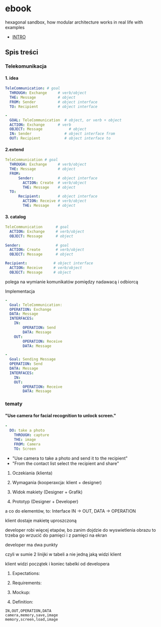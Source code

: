 # ebook
hexagonal sandbox, how modular architecture works in real life with examples

+ [INTRO](INTRO.md)


## Spis treści

### Telekomunikacja

#### 1. idea

```yml
TeleCommunication: # goal
  THROUGH: Exchange     # verb/object
  THE: Message          # object
  FROM: Sender          # object interface
  TO: Recipient         # object interface
```


```yml
-
  GOAL: TeleCommunication  # object, or verb + object
  ACTION: Exchange      # verb
  OBJECT: Message            # object
  IN: Sender               # object interface from
  OUT: Recipient           # object interface to
```

#### 2.extend


```yml
TeleCommunication # goal
  THROUGH: Exchange     # verb/object
  THE: Message          # object
  FROM:
      Sender:           # object interface
        ACTION: Create  # verb/object
        THE: Message    # object
  TO:             
      Recipient:        # object interface
        ACTION: Receive # verb/object
        THE: Message    # object
```

#### 3. catalog


```yml
TeleCommunication      # goal
  ACTION: Exchange     # verb/object
  OBJECT: Message      # object
  
Sender:                # goal
  ACTION: Create       # verb/object
  OBJECT: Message      # object

Recipient:            # object interface
  ACTION: Receive     # verb/object
  OBJECT: Message     # object
```



polega na wymianie komunikatów pomiędzy nadawacą i odbiorcą


Implementacja





```yml
-
  Goal: TeleCommunication:
  OPERATION: Exchange
  DATA: Message
  INTERFACES:
    IN:
        OPERATION: Send
        DATA: Message
    OUT: 
        OPERATION: Receive
        DATA: Message
```


```yml
-
  Goal: Sending Message
  OPERATION: Send
  DATA: Message
  INTERFACES:
    IN:
    OUT:
        OPERATION: Receive
        DATA: Message
```





### tematy

#### "Use camera for facial recognition to unlock screen."

```yml
-
  DO: take a photo
    THROUGH: capture
    THE: image
    FROM: Camera
    TO: Screen
```


+ "Use camera to take a photo and send it to the recipient"
+ "From the contact list select the recipient and share"




1. Oczekiania (klienta)

2. Wymagania (kooperaxcja: klient + designer)

3. Widok makiety (Designer +  Grafik)

4. Prototyp (Designer + Developer)


a co do elementów, to:  Interface IN -> OUT, DATA -> OPERATION

klient dostaje makietę uproszczoną

developer robi więcej etapów, bo zanim dojdzie do wyswietlenia obrazu to trzeba go wrzucić do pamięci i z pamięci na ekran

developer ma dwa punkty

czyli w sumie 2 linijki w tabeli a nie jedną jaką widzi klient

klient widzi początek i koniec tabelki od developera





1. Expectations:


2. Requirements:


3. Mockup:


4. Definition:

```csv
IN,OUT,OPERATION,DATA
camera,memory,save,image
memory,screen,load,image
```



